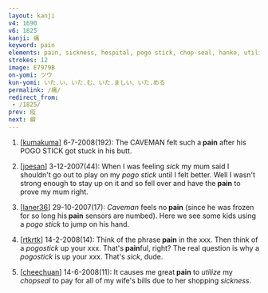 ```yaml
---
layout: kanji
v4: 1690
v6: 1825
kanji: 痛
keyword: pain
elements: pain, sickness, hospital, pogo stick, chop-seal, hanko, utilise, utilize
strokes: 12
image: E7979B
on-yomi: ツウ
kun-yomi: いた.い、いた.む、いた.ましい、いた.める
permalink: /痛/
redirect_from:
 - /1825/
prev: 疫
next: 癖
---
```


1) [<a href="http://kanji.koohii.com/profile/kumakuma">kumakuma</a>] 6-7-2008(192): The CAVEMAN felt such a<strong> pain</strong> after his POGO STICK got stuck in his butt.

2) [<a href="http://kanji.koohii.com/profile/joesan">joesan</a>] 3-12-2007(44): When I was feeling <em>sick</em> my mum said I shouldn&#039;t go out to play on my <em>pogo stick</em> until I felt better. Well I wasn&#039;t strong enough to stay up on it and so fell over and have the<strong> pain</strong> to prove my mum right.

3) [<a href="http://kanji.koohii.com/profile/laner36">laner36</a>] 29-10-2007(17): <em>Caveman</em> feels no<strong> pain</strong> (since he was frozen for so long his<strong> pain</strong> sensors are numbed). Here we see some kids using a <em>pogo stick</em> to jump on his hand.

4) [<a href="http://kanji.koohii.com/profile/rtkrtk">rtkrtk</a>] 14-2-2008(14): Think of the phrase<strong> pain</strong> in the xxx. Then think of a <em>pogostick</em> up your xxx. That&#039;s<strong> pain</strong>ful, right? The real question is why a <em>pogostick</em> is up your xxx. That&#039;s <em>sick</em>, dude.

5) [<a href="http://kanji.koohii.com/profile/cheechuan">cheechuan</a>] 14-6-2008(11): It causes me great<strong> pain</strong> to <em>utilize</em> my <em>chopseal</em> to pay for all of my wife&#039;s bills due to her shopping <em>sickness</em>.


